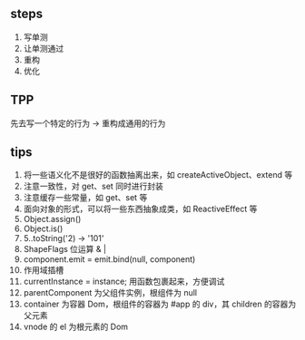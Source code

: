 ## steps

1. 写单测
2. 让单测通过
3. 重构
4. 优化


## TPP
先去写一个特定的行为 -> 重构成通用的行为


## tips
1. 将一些语义化不是很好的函数抽离出来，如 createActiveObject、extend 等
2. 注意一致性，对 get、set 同时进行封装
3. 注意缓存一些常量，如 get、set 等
4. 面向对象的形式，可以将一些东西抽象成类，如 ReactiveEffect 等
5. Object.assign()
6. Object.is()
7. 5..toString('2) -> '101'
8. ShapeFlags 位运算 & |
9. component.emit = emit.bind(null, component)
10. 作用域插槽
11. currentInstance = instance; 用函数包裹起来，方便调试
12. parentComponent 为父组件实例，根组件为 null
13. container 为容器 Dom，根组件的容器为 #app 的 div，其 children 的容器为父元素
14. vnode 的 el 为根元素的 Dom
